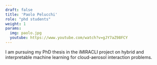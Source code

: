 ```yaml
---
draft: false
title: 'Paolo Pelucchi'
role: "phd students"
weight: 1
params:
  img: paolo.jpg
  youtube: https://www.youtube.com/watch?v=gJY7aZ98FCY
---
```


I am pursuing my PhD thesis in the iMIRACLI project on hybrid and interpretable machine learning for cloud-aerosol interaction problems.
